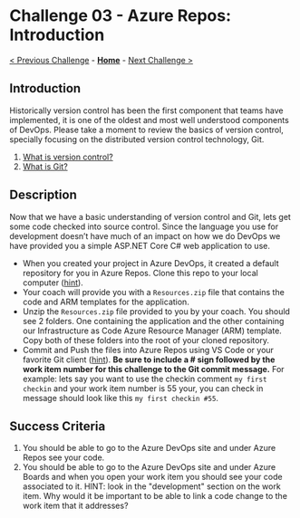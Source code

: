# Challenge 03 - Azure Repos: Introduction

[< Previous Challenge](./Challenge-02.md) - **[Home](../README.md)** - [Next Challenge >](./Challenge-04.md)

## Introduction

Historically version control has been the first component that teams have implemented, it is one of the oldest and most well understood components of DevOps. Please take a moment to review the basics of version control, specially focusing on the distributed version control technology, Git.

1. [What is version control?](https://docs.microsoft.com/en-us/azure/devops/learn/git/what-is-version-control)
2. [What is Git?](https://docs.microsoft.com/en-us/azure/devops/learn/git/what-is-git)

## Description

Now that we have a basic understanding of version control and Git, lets get some code checked into source control. Since the language you use for development doesn’t have much of an impact on how we do DevOps we have provided you a simple ASP.NET Core C# web application to use. 

- When you created your project in Azure DevOps, it created a default repository for you in Azure Repos. Clone this repo to your local computer ([hint](https://code.visualstudio.com/Docs/editor/versioncontrol#_cloning-a-repository)).
- Your coach will provide you with a `Resources.zip` file that contains the code and ARM templates for the application.
- Unzip the `Resources.zip` file provided to you by your coach. You should see 2 folders. One containing the application and the other containing our Infrastructure as Code Azure Resource Manager (ARM) template. Copy both of these folders into the root of your cloned repository. 
- Commit and Push the files into Azure Repos using VS Code or your favorite Git client ([hint](https://docs.microsoft.com/en-us/azure/devops/user-guide/code-with-git?view=azure-devops)). **Be sure to include a # sign followed by the work item number for this challenge to the Git commit message.** For example: lets say you want to use the checkin comment `my first checkin` and your work item number is 55 your, you can  check in message should look like this  `my first checkin #55`.

## Success Criteria

1. You should be able to go to the Azure DevOps site and under Azure Repos see your code. 
2. You should be able to go to the Azure DevOps site and under Azure Boards and when you open your work item you should see your code associated to it. HINT: look in the "development" section on the work item. Why would it be important to be able to link a code change to the work item that it addresses? 

